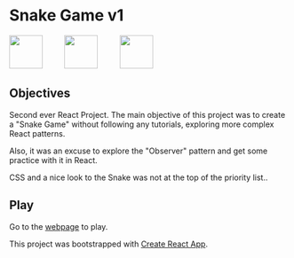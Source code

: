 # Snake Game v1

<img height=60 src="https://cdn.jsdelivr.net/gh/devicons/devicon/icons/react/react-original-wordmark.svg" />&nbsp;&nbsp;&nbsp;&nbsp;&nbsp;&nbsp;&nbsp;&nbsp;&nbsp;&nbsp;<img height=60 src="https://cdn.jsdelivr.net/gh/devicons/devicon/icons/typescript/typescript-plain.svg" />&nbsp;&nbsp;&nbsp;&nbsp;&nbsp;&nbsp;&nbsp;&nbsp;&nbsp;&nbsp;<img height=60 src="https://cdn.jsdelivr.net/gh/devicons/devicon/icons/css3/css3-plain-wordmark.svg" />

## Objectives

Second ever React Project. The main objective of this project was to create a "Snake Game" without following any tutorials, exploring more complex React patterns.

Also, it was an excuse to explore the "Observer" pattern and get some practice with it in React.

CSS and a nice look to the Snake was not at the top of the priority list..

## Play

Go to the [webpage](https://andpenaspal.github.io/react-snake-game-v1/) to play.

This project was bootstrapped with [Create React App](https://github.com/facebook/create-react-app).
